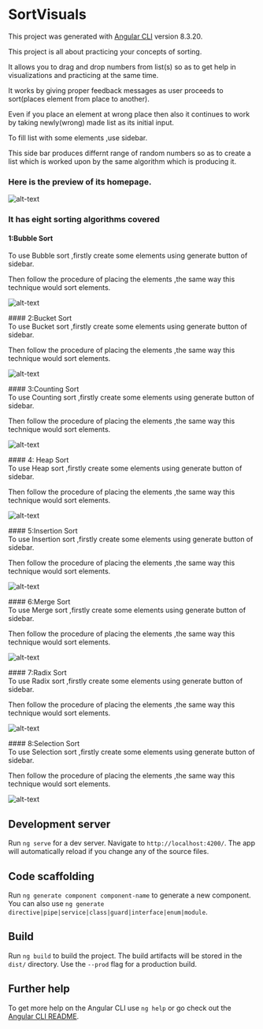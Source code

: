 # SortVisuals
This project was generated with [Angular CLI](https://github.com/angular/angular-cli) version 8.3.20.

This project is all about practicing your concepts of sorting.     

It allows you to drag and drop numbers from list(s) so as to get help in visualizations and practicing at the
same time.  

It works by giving proper feedback messages as user proceeds to sort(places element from place to another).  

Even if you place an element at wrong place then also it continues to work by taking newly(wrong) made list as its initial input.  

To fill list with some elements ,use sidebar.

This side bar produces differnt range of random numbers so as to create a list which is worked upon by the same algorithm which is producing it.  


### Here is the preview of its homepage.


 ![alt-text](https://github.com/RishabhSharma333/SortVisuals/blob/master/sortgifs/welcome.gif)

 ### It has eight sorting algorithms covered   
     
 #### 1:Bubble Sort  <section id='description'>
 To use Bubble sort ,firstly create some elements using generate button of sidebar.  
 
 Then follow the procedure of placing the elements ,the same way this technique would sort elements.  
 
 ![alt-text](https://github.com/RishabhSharma333/SortVisuals/blob/master/sortgifs/bubble.gif)
 </section>
 #### 2:Bucket Sort  <section id='description'>
 To use Bucket sort ,firstly create some elements using generate button of sidebar.  
 
 
 Then follow the procedure of placing the elements ,the same way this technique would sort elements.  
 
 ![alt-text](https://github.com/RishabhSharma333/SortVisuals/blob/master/sortgifs/bucket.gif)  
 </section>
 #### 3:Counting Sort  <section id='description'>
 To use Counting sort ,firstly create some elements using generate button of sidebar.  
 
 
 Then follow the procedure of placing the elements ,the same way this technique would sort elements.  
 
 ![alt-text](https://github.com/RishabhSharma333/SortVisuals/blob/master/sortgifs/counting.gif)  
 </section>
 #### 4: Heap Sort <section id='description'>
 To use Heap sort ,firstly create some elements using generate button of sidebar.  
 
 Then follow the procedure of placing the elements ,the same way this technique would sort elements.  
 
 ![alt-text](https://github.com/RishabhSharma333/SortVisuals/blob/master/sortgifs/heap.gif)  
 </section>
 #### 5:Insertion Sort  <section id='description'>
 To use Insertion sort ,firstly create some elements using generate button of sidebar.  
 
 Then follow the procedure of placing the elements ,the same way this technique would sort elements.  
 
 ![alt-text](https://github.com/RishabhSharma333/SortVisuals/blob/master/sortgifs/insertion.gif)  
 </section>
 #### 6:Merge Sort 
 <section id='description'>
 To use Merge sort ,firstly create some elements using generate button of sidebar.  
 
 Then follow the procedure of placing the elements ,the same way this technique would sort elements.  
  
 ![alt-text](https://github.com/RishabhSharma333/SortVisuals/blob/master/sortgifs/merge.gif)  
 </section>
 #### 7:Radix Sort  
 
 <section id='radix'>
 To use Radix sort ,firstly create some elements using generate button of sidebar.  
 
 Then follow the procedure of placing the elements ,the same way this technique would sort elements.  
 
 ![alt-text](https://github.com/RishabhSharma333/SortVisuals/blob/master/sortgifs/radix.gif)  
 </section>
 #### 8:Selection Sort  
 
<section id='selection'>
 To use Selection sort ,firstly create some elements using generate button of sidebar.  
 
 Then follow the procedure of placing the elements ,the same way this technique would sort elements.  
 
 ![alt-text](https://github.com/RishabhSharma333/SortVisuals/blob/master/sortgifs/selection.gif)
  </section>




## Development server

Run `ng serve` for a dev server. Navigate to `http://localhost:4200/`. The app will automatically reload if you change any of the source files.

## Code scaffolding

Run `ng generate component component-name` to generate a new component. You can also use `ng generate directive|pipe|service|class|guard|interface|enum|module`.

## Build

Run `ng build` to build the project. The build artifacts will be stored in the `dist/` directory. Use the `--prod` flag for a production build.

## Further help

To get more help on the Angular CLI use `ng help` or go check out the [Angular CLI README](https://github.com/angular/angular-cli/blob/master/README.md).

